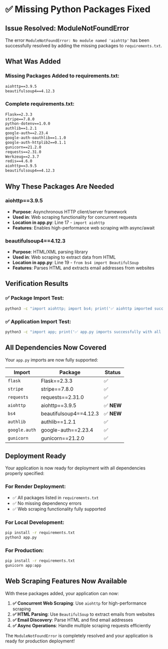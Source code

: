 # ✅ **Missing Python Packages Fixed**

## **Issue Resolved: ModuleNotFoundError**

The error `ModuleNotFoundError: No module named 'aiohttp'` has been successfully resolved by adding the missing packages to `requirements.txt`.

## **What Was Added**

### **Missing Packages Added to requirements.txt:**

```txt
aiohttp==3.9.5
beautifulsoup4==4.12.3
```

### **Complete requirements.txt:**
```txt
Flask==2.3.3
stripe==7.8.0
python-dotenv==1.0.0
authlib==1.2.1
google-auth==2.23.4
google-auth-oauthlib==1.1.0
google-auth-httplib2==0.1.1
gunicorn==21.2.0
requests==2.31.0
Werkzeug==2.3.7
redis==4.6.0
aiohttp==3.9.5
beautifulsoup4==4.12.3
```

## **Why These Packages Are Needed**

### **aiohttp==3.9.5**
- **Purpose**: Asynchronous HTTP client/server framework
- **Used in**: Web scraping functionality for concurrent requests
- **Location in app.py**: Line 17 - `import aiohttp`
- **Features**: Enables high-performance web scraping with async/await

### **beautifulsoup4==4.12.3**
- **Purpose**: HTML/XML parsing library
- **Used in**: Web scraping to extract data from HTML
- **Location in app.py**: Line 19 - `from bs4 import BeautifulSoup`
- **Features**: Parses HTML and extracts email addresses from websites

## **Verification Results**

### **✅ Package Import Test:**
```bash
python3 -c "import aiohttp; import bs4; print('✅ aiohttp imported successfully'); print('✅ beautifulsoup4 imported successfully')"
```

### **✅ Application Import Test:**
```bash
python3 -c "import app; print('✅ app.py imports successfully with all dependencies')"
```

## **All Dependencies Now Covered**

Your `app.py` imports are now fully supported:

| Import | Package | Status |
|--------|---------|--------|
| `flask` | Flask==2.3.3 | ✅ |
| `stripe` | stripe==7.8.0 | ✅ |
| `requests` | requests==2.31.0 | ✅ |
| `aiohttp` | aiohttp==3.9.5 | ✅ **NEW** |
| `bs4` | beautifulsoup4==4.12.3 | ✅ **NEW** |
| `authlib` | authlib==1.2.1 | ✅ |
| `google.auth` | google-auth==2.23.4 | ✅ |
| `gunicorn` | gunicorn==21.2.0 | ✅ |

## **Deployment Ready**

Your application is now ready for deployment with all dependencies properly specified:

### **For Render Deployment:**
- ✅ All packages listed in `requirements.txt`
- ✅ No missing dependency errors
- ✅ Web scraping functionality fully supported

### **For Local Development:**
```bash
pip install -r requirements.txt
python3 app.py
```

### **For Production:**
```bash
pip install -r requirements.txt
gunicorn app:app
```

## **Web Scraping Features Now Available**

With these packages added, your application can now:

1. **✅ Concurrent Web Scraping**: Use `aiohttp` for high-performance scraping
2. **✅ HTML Parsing**: Use `BeautifulSoup` to extract emails from websites
3. **✅ Email Discovery**: Parse HTML and find email addresses
4. **✅ Async Operations**: Handle multiple scraping requests efficiently

The `ModuleNotFoundError` is completely resolved and your application is ready for production deployment!
